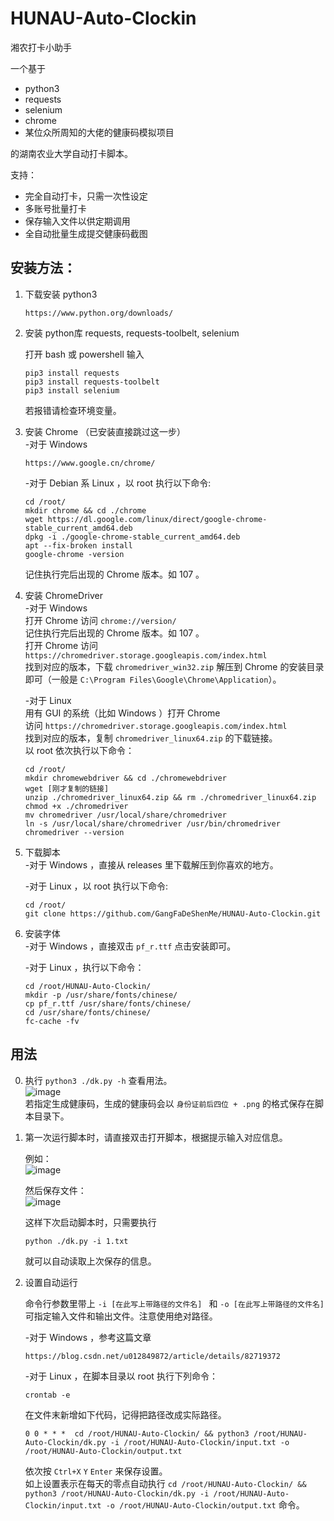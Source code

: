 # HUNAU-Auto-Clockin  
湘农打卡小助手  

一个基于
* python3
* requests
* selenium
* chrome
* 某位众所周知的大佬的健康码模拟项目  

的湖南农业大学自动打卡脚本。  

支持：
* 完全自动打卡，只需一次性设定
* 多账号批量打卡
* 保存输入文件以供定期调用
* 全自动批量生成提交健康码截图

## 安装方法：
1. 下载安装 python3  
   ```
   https://www.python.org/downloads/
   ```
2. 安装 python库 requests, requests-toolbelt, selenium  
    
   打开 bash 或 powershell 输入  
   ```
   pip3 install requests  
   pip3 install requests-toolbelt  
   pip3 install selenium  
   ```  
   若报错请检查环境变量。  
   
3. 安装 Chrome （已安装直接跳过这一步）  
   -对于 Windows
    ```
    https://www.google.cn/chrome/  
    ```
     
   -对于 Debian 系 Linux ，以 root 执行以下命令:  
    ```
    cd /root/
    mkdir chrome && cd ./chrome  
    wget https://dl.google.com/linux/direct/google-chrome-stable_current_amd64.deb  
    dpkg -i ./google-chrome-stable_current_amd64.deb  
    apt --fix-broken install  
    google-chrome -version
    ```
    记住执行完后出现的 Chrome 版本。如 107 。  

4. 安装 ChromeDriver  
   -对于 Windows  
    打开 Chrome 访问 `chrome://version/`  
    记住执行完后出现的 Chrome 版本。如 107 。  
    打开 Chrome 访问 `https://chromedriver.storage.googleapis.com/index.html`  
    找到对应的版本，下载 `chromedriver_win32.zip` 解压到 Chrome 的安装目录即可（一般是 `C:\Program Files\Google\Chrome\Application`）。  
     
   -对于 Linux  
    用有 GUI 的系统（比如 Windows ）打开 Chrome  
    访问 `https://chromedriver.storage.googleapis.com/index.html`  
    找到对应的版本，复制 `chromedriver_linux64.zip` 的下载链接。  
    以 root 依次执行以下命令：  
    ```
    cd /root/
    mkdir chromewebdriver && cd ./chromewebdriver
    wget [刚才复制的链接]
    unzip ./chromedriver_linux64.zip && rm ./chromedriver_linux64.zip
    chmod +x ./chromedriver
    mv chromedriver /usr/local/share/chromedriver
    ln -s /usr/local/share/chromedriver /usr/bin/chromedriver
    chromedriver --version
    ```

5. 下载脚本  
   -对于 Windows ，直接从 releases 里下载解压到你喜欢的地方。  
   
   -对于 Linux ，以 root 执行以下命令:  
    ```
    cd /root/
    git clone https://github.com/GangFaDeShenMe/HUNAU-Auto-Clockin.git
    ```

6. 安装字体  
   -对于 Windows ，直接双击 `pf_r.ttf` 点击安装即可。    
     
   -对于 Linux ，执行以下命令：  
    ```
    cd /root/HUNAU-Auto-Clockin/
    mkdir -p /usr/share/fonts/chinese/  
    cp pf_r.ttf /usr/share/fonts/chinese/  
    cd /usr/share/fonts/chinese/  
    fc-cache -fv  
    ```
   
   
## 用法  
0. 执行 `python3 ./dk.py -h` 查看用法。  
   ![image](https://user-images.githubusercontent.com/54745033/204729222-e235c62d-c021-412e-99a3-7f4244190b32.png)  
   若指定生成健康码，生成的健康码会以 `身份证前后四位 + .png` 的格式保存在脚本目录下。

1. 第一次运行脚本时，请直接双击打开脚本，根据提示输入对应信息。  
   
   例如：  
   ![image](https://user-images.githubusercontent.com/54745033/204729874-b0d541db-738d-4cad-a68e-c9b15e3d628b.png)  
   
   然后保存文件：  
   ![image](https://user-images.githubusercontent.com/54745033/204729922-9ec3660d-5997-4b20-a3b2-fb28630e0bfa.png)
   
   这样下次启动脚本时，只需要执行  
   ```
   python ./dk.py -i 1.txt
   ```
   就可以自动读取上次保存的信息。
   
2. 设置自动运行  
   
   命令行参数里带上 `-i [在此写上带路径的文件名] ` 和 `-o [在此写上带路径的文件名]` 可指定输入文件和输出文件。注意使用绝对路径。
   
   -对于 Windows ，参考这篇文章  
   ```
   https://blog.csdn.net/u012849872/article/details/82719372
   ```
   -对于 Linux ，在脚本目录以 root 执行下列命令：  
   ```
   crontab -e
   ```
   在文件末新增如下代码，记得把路径改成实际路径。    
   ```
   0 0 * * *  cd /root/HUNAU-Auto-Clockin/ && python3 /root/HUNAU-Auto-Clockin/dk.py -i /root/HUNAU-Auto-Clockin/input.txt -o /root/HUNAU-Auto-Clockin/output.txt  
   ```
   依次按 `Ctrl+X` `Y` `Enter` 来保存设置。  
   如上设置表示在每天的零点自动执行 `cd /root/HUNAU-Auto-Clockin/ && python3 /root/HUNAU-Auto-Clockin/dk.py -i /root/HUNAU-Auto-Clockin/input.txt -o /root/HUNAU-Auto-Clockin/output.txt` 命令。
